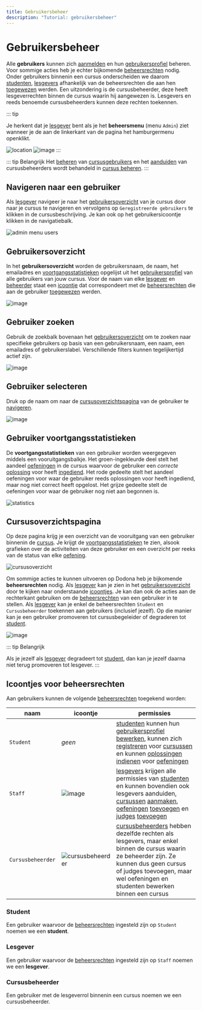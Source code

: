```yaml
---
title: Gebruikersbeheer
description: "Tutorial: gebruikersbeheer"
---
```


# Gebruikersbeheer

Alle **gebruikers** kunnen zich
[aanmelden](/nl/for-students#aanmelden) en hun
[gebruikersprofiel](/nl/for-students#gebgruikersprofiel) beheren. Voor sommige acties heb je echter bijkomende
[beheersrechten](#beheersrechten) nodig.
Onder gebruikers binnenin een cursus onderscheiden we daarom [studenten](#student),
[lesgevers](#lesgever) afhankelijk van
de beheersrechten die aan hen [toegewezen](#beheersrechten)
werden. Een uitzondering is de cursusbeheerder, deze heeft lesgeverrechten binnen de cursus waarin hij aangewezen is. Lesgevers en reeds benoemde cursusbeheerders kunnen deze rechten toekennen.

::: tip

Je herkent dat je [lesgever](#lesgever) bent als je het **beheersmenu** (menu `Admin`) ziet wanneer je de aan de
linkerkant van de pagina het hamburgermenu openklikt.

![location](./staff.admin_menu_location.png)
![image](./staff.admin_menu.png)
:::

::: tip Belangrijk
 Het [beheren](/nl/course-management#cursusgebruikers-beheren) van
[cursusgebruikers](/nl/course-management#cursusgebruiker) en
het [aanduiden](/nl/course-management#cursusbeheerders-aanduiden) van cursusbeheerders wordt behandeld in
[cursus beheren](/nl/course-management).
:::

## Navigeren naar een gebruiker

Als [lesgever](#lesgever) navigeer je naar
het [gebruikersoverzicht](#gebruikersoverzicht) van je cursus door naar je cursus te navigeren en vervolgens op `Geregistreerde gebruikers` te klikken in de cursusbeschrijving. Je kan ook op het gebruikersicoontje klikken in de navigatiebalk.

![admin menu users](./staff.course_users.png)

## Gebruikersoverzicht
In het **gebruikersoverzicht** worden de gebruikersnaam, de naam, het
emailadres en [voortgangsstatistieken](#voortgangsstatistieken) opgelijst uit het
[gebruikersprofiel](/nl/for-students#gebruikersprofiel)
van alle gebruikers van jouw cursus. Voor de naam van elke [lesgever](#lesgever) en [beheerder](#beheerder)
staat een [icoontje](#gebruikers-beheersrechten-icoontje) dat correspondeert met de
[beheersrechten](#beheersrechten) die aan
de gebruiker [toegewezen](#beheersrechten-instellen) werden.

![image](./staff.users.png)

## Gebruiker zoeken
Gebruik de zoekbalk bovenaan het
[gebruikersoverzicht](#gebruikersoverzicht) om te zoeken naar specifieke gebruikers op basis van een
gebruikersnaam, een naam, een emailadres of gebruikerslabel. Verschillende filters kunnen tegelijkertijd actief zijn.

![image](./staff.users_filtered.png)

## Gebruiker selecteren
Druk op de naam om naar de
[cursusoverzichtspagina](#cursusoverzichtspagina) van de
gebruiker te [navigeren](#gebruiker-navigeren).

![image](./staff.users_filtered_link.png)

## Gebruiker voortgangsstatistieken
De **voortgangsstatistieken** van een gebruiker worden weergegeven middels een vooruitgangsbalkje. Het groen-ingekleurde deel stelt het aandeel [oefeningen](/nl/for-students#oefening) in de cursus waarvoor de gebruiker een *correcte* [oplossing](/nl/for-students#oplossing) voor heeft [ingediend](/nl/for-students#oplossing-indienen). Het rode gedeelte stelt het aandeel oefeningen voor waar de gebruiker reeds oplossingen voor heeft ingediend, maar nog niet correct heeft opgelost. Het grijze gedeelte stelt de oefeningen voor waar de gebruiker nog niet aan begonnen is.

![statistics](./user_progress_statistics.png)

## Cursusoverzichtspagina

Op deze pagina krijg je een overzicht van de vooruitgang van een gebruiker binnenin de [cursus](/nl/course-management#cursus). Je krijgt de [voortgangsstatistieken](#gebruiker-voortgangsstatistieken) te zien, alsook grafieken over de activiteiten van deze gebruiker en een overzicht per reeks van de status van elke [oefening](/nl/for-students#oefening).

![cursusoverzicht](./staff.user_course_overview.png)

Om sommige acties te kunnen uitvoeren op Dodona heb je bijkomende
**beheersrechten** nodig. Als [lesgever](#lesgever) kan je zien in het [gebruikersoverzicht](#gebruikersoverzicht) door te kijken naar onderstaande [icoontjes](#icoontjes-voor-beheersrechten). Je kan dan ook de acties aan de rechterkant gebruiken om de [beheersrechten](#beheersrechten) van een gebruiker in te stellen.
Als [lesgever](#lesgever) kan je enkel de
beheersrechten `Student` en
`Cursusbeheerder` toekennen aan gebruikers
(inclusief jezelf). Op die manier kan je een gebruiker promoveren tot
cursusbegeleider of degraderen tot [student](#student).

![image](./staff.user_edit_permission.png)

::: tip Belangrijk

Als je jezelf als [lesgever](#lesgever)
degradeert tot [student](#student), dan
kan je jezelf daarna niet terug promoveren tot lesgever.
:::

## Icoontjes voor beheersrechten
Aan gebruikers kunnen de volgende
[beheersrechten](#beheersrechten)
toegekend worden:

 | naam                                          | icoontje                                |permissies|
 | ----------------------------------------------|-----------------------------------------|----------|
 | `Student`|   *geen*|                                  [studenten](#student) kunnen hun [gebruikersprofiel](/nl/for-students#gebruikersprofiel) [bewerken](/nl/for-students#gebruikersprofiel-bewerken), kunnen zich [registreren](/nl/for-students#cursus-registreren) voor [cursussen](/nl/course-management#cursus) en kunnen [oplossingen](/nl/for-students#oplossing) [indienen](/nl/for-students#oplossing-indienen) voor [oefeningen](/nl/for-students#oefening)|
 |`Staff`|     ![image](../../../images/role_icons/staff.png)|   [lesgevers](#lesgever) krijgen alle permissies van [studenten](#student) en kunnen bovendien ook lesgevers aanduiden, [cursussen](/nl/course-management#cursus) [aanmaken](/nl/course-management#cursus-aanmaken), [oefeningen](/nl/for-students#oefening) [toevoegen](/nl/course-management#oefening-toevoegen) en [judges](/nl/for-students#judge) [toevoegen](/nl/creating-a-judge)|
 |`Cursusbeheerder`| ![cursusbeheerder](../../../images/role_icons/staff.png)|[cursusbeheerders](#cursusbeheerders) hebben dezelfde rechten als lesgevers, maar enkel binnen de cursus waarin ze beheerder zijn. Ze kunnen dus geen cursus of judges toevoegen, maar wel oefeningen en studenten bewerken binnen een cursus| 

### Student
Een gebruiker waarvoor de
[beheersrechten](#beheersrechten)
ingesteld zijn op `Student` noemen we
een **student**. 
### Lesgever
Een gebruiker waarvoor de [beheersrechten](#beheersrechten) ingesteld zijn
op `Staff` noemen we een
**lesgever**.
### Cursusbeheerder
Een gebruiker met de lesgeverrol binnenin een cursus noemen we een cursusbeheerder.
